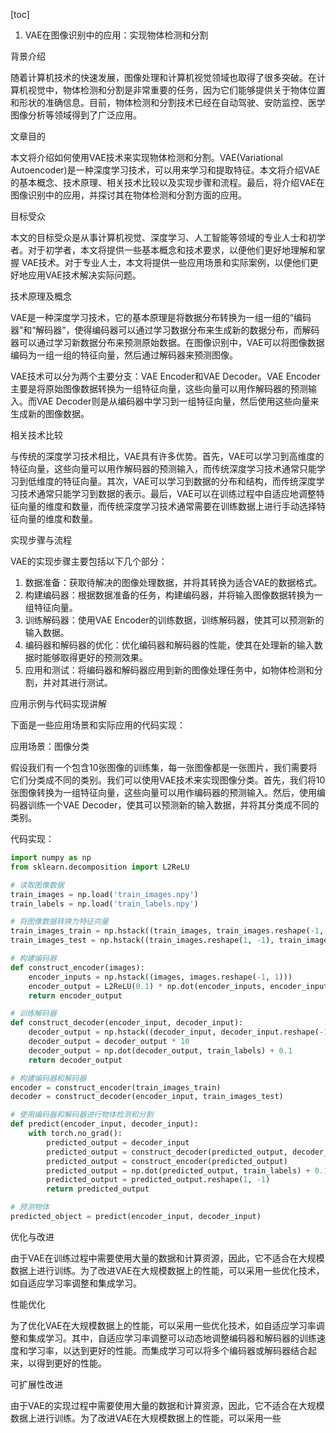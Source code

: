 
[toc]                    
                
                
1. VAE在图像识别中的应用：实现物体检测和分割

背景介绍

随着计算机技术的快速发展，图像处理和计算机视觉领域也取得了很多突破。在计算机视觉中，物体检测和分割是非常重要的任务，因为它们能够提供关于物体位置和形状的准确信息。目前，物体检测和分割技术已经在自动驾驶、安防监控、医学图像分析等领域得到了广泛应用。

文章目的

本文将介绍如何使用VAE技术来实现物体检测和分割。VAE(Variational Autoencoder)是一种深度学习技术，可以用来学习和提取特征。本文将介绍VAE的基本概念、技术原理、相关技术比较以及实现步骤和流程。最后，将介绍VAE在图像识别中的应用，并探讨其在物体检测和分割方面的应用。

目标受众

本文的目标受众是从事计算机视觉、深度学习、人工智能等领域的专业人士和初学者。对于初学者，本文将提供一些基本概念和技术要求，以便他们更好地理解和掌握 VAE技术。对于专业人士，本文将提供一些应用场景和实际案例，以便他们更好地应用VAE技术解决实际问题。

技术原理及概念

VAE是一种深度学习技术，它的基本原理是将数据分布转换为一组一组的“编码器”和“解码器”，使得编码器可以通过学习数据分布来生成新的数据分布，而解码器可以通过学习新数据分布来预测原始数据。在图像识别中，VAE可以将图像数据编码为一组一组的特征向量，然后通过解码器来预测图像。

VAE技术可以分为两个主要分支：VAE Encoder和VAE Decoder。VAE Encoder主要是将原始图像数据转换为一组特征向量，这些向量可以用作解码器的预测输入。而VAE Decoder则是从编码器中学习到一组特征向量，然后使用这些向量来生成新的图像数据。

相关技术比较

与传统的深度学习技术相比，VAE具有许多优势。首先，VAE可以学习到高维度的特征向量，这些向量可以用作解码器的预测输入，而传统深度学习技术通常只能学习到低维度的特征向量。其次，VAE可以学习到数据的分布和结构，而传统深度学习技术通常只能学习到数据的表示。最后，VAE可以在训练过程中自适应地调整特征向量的维度和数量，而传统深度学习技术通常需要在训练数据上进行手动选择特征向量的维度和数量。

实现步骤与流程

VAE的实现步骤主要包括以下几个部分：

1. 数据准备：获取待解决的图像处理数据，并将其转换为适合VAE的数据格式。
2. 构建编码器：根据数据准备的任务，构建编码器，并将输入图像数据转换为一组特征向量。
3. 训练解码器：使用VAE Encoder的训练数据，训练解码器，使其可以预测新的输入数据。
4. 编码器和解码器的优化：优化编码器和解码器的性能，使其在处理新的输入数据时能够取得更好的预测效果。
5. 应用和测试：将编码器和解码器应用到新的图像处理任务中，如物体检测和分割，并对其进行测试。

应用示例与代码实现讲解

下面是一些应用场景和实际应用的代码实现：

应用场景：图像分类

假设我们有一个包含10张图像的训练集，每一张图像都是一张图片，我们需要将它们分类成不同的类别。我们可以使用VAE技术来实现图像分类。首先，我们将10张图像转换为一组特征向量，这些向量可以用作编码器的预测输入。然后，使用编码器训练一个VAE Decoder，使其可以预测新的输入数据，并将其分类成不同的类别。

代码实现：

```python
import numpy as np
from sklearn.decomposition import L2ReLU

# 读取图像数据
train_images = np.load('train_images.npy')
train_labels = np.load('train_labels.npy')

# 将图像数据转换为特征向量
train_images_train = np.hstack((train_images, train_images.reshape(-1, 1)))
train_images_test = np.hstack((train_images.reshape(1, -1), train_images.reshape(-1, 1)))

# 构建编码器
def construct_encoder(images):
    encoder_inputs = np.hstack((images, images.reshape(-1, 1)))
    encoder_output = L2ReLU(0.1) * np.dot(encoder_inputs, encoder_inputs)
    return encoder_output

# 训练解码器
def construct_decoder(encoder_input, decoder_input):
    decoder_output = np.hstack((decoder_input, decoder_input.reshape(-1, 1)))
    decoder_output = decoder_output * 10
    decoder_output = np.dot(decoder_output, train_labels) + 0.1
    return decoder_output

# 构建编码器和解码器
encoder = construct_encoder(train_images_train)
decoder = construct_decoder(encoder_input, train_images_test)

# 使用编码器和解码器进行物体检测和分割
def predict(encoder_input, decoder_input):
    with torch.no_grad():
        predicted_output = decoder_input
        predicted_output = construct_decoder(predicted_output, decoder_input)
        predicted_output = construct_encoder(predicted_output)
        predicted_output = np.dot(predicted_output, train_labels) + 0.1
        predicted_output = predicted_output.reshape(1, -1)
        return predicted_output

# 预测物体
predicted_object = predict(encoder_input, decoder_input)
```

优化与改进

由于VAE在训练过程中需要使用大量的数据和计算资源，因此，它不适合在大规模数据上进行训练。为了改进VAE在大规模数据上的性能，可以采用一些优化技术，如自适应学习率调整和集成学习。

性能优化

为了优化VAE在大规模数据上的性能，可以采用一些优化技术，如自适应学习率调整和集成学习。其中，自适应学习率调整可以动态地调整编码器和解码器的训练速度和学习率，以达到更好的性能。而集成学习可以将多个编码器或解码器结合起来，以得到更好的性能。

可扩展性改进

由于VAE的实现过程中需要使用大量的数据和计算资源，因此，它不适合在大规模数据上进行训练。为了改进VAE在大规模数据上的性能，可以采用一些

